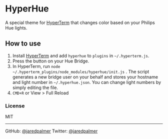 # HyperHue

A special theme for [HyperTerm](https://hyperterm.org) that changes color
based on your Philips Hue lights.

## How to use

1. Install [HyperTerm](https://hyperterm.org) and add `hyperhue`
to `plugins` in `~/.hyperterm.js`.
2. Press the button on your Hue Bridge.
3. In HyperTerm, run `node ~/.hyperterm_plugins/node_modules/hyperhue/init.js` . The script generates a new bridge user on your behalf and stores your hostname and light number in `~/.hyperhue.json`. You can change light numbers by simply editing the file.
4. `CMD+R` or View > Full Reload

### License 
MIT


---
GitHub: <a href="https://github.com/jaredpalmer">@jaredpalmer</a>
Twitter: <a href="https://twitter.com/jaredpalmer">@jaredpalmer</a>
